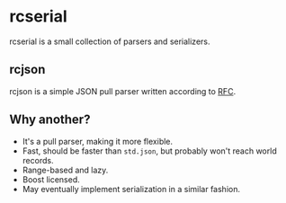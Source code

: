# rcserial

rcserial is a small collection of parsers and serializers.

## rcjson

rcjson is a simple JSON pull parser written according to [RFC](https://tools.ietf.org/html/rfc8259).

## Why another?

* It's a pull parser, making it more flexible.
* Fast, should be faster than `std.json`, but probably won't reach world records.
* Range-based and lazy.
* Boost licensed.
* May eventually implement serialization in a similar fashion.
